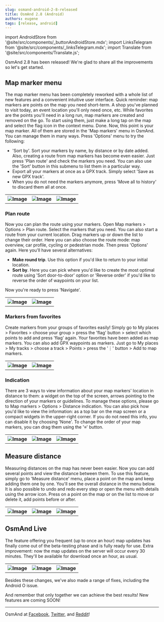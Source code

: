 ```yaml
---
slug: osmand-android-2-8-released
title: OsmAnd 2.8 (Android)
authors: eugene
tags: [release, android]
---
```

import AndroidStore from '@site/src/components/_buttonAndroidStore.mdx';
import LinksTelegram from '@site/src/components/_linksTelegram.mdx';
import Translate from '@site/src/components/Translate.js';

OsmAnd 2.8 has been released! We're glad to share all the improvements so let's get started.

<!--truncate-->

## Map marker menu

The map marker menu has been completely reworked with a whole list of new features and a convenient intuitive user interface.
Quick reminder: map markers are points on the map you need short-term. A shop you've planned to visit today, an event location you'll only need once, etc. While favorites are the points you'll need in a long run, map markers are created and removed on the go.
To start using them, just make a long tap on the map and select the flag icon in the context menu. Done. Now, this point is your map marker. All of them are stored in the 'Map markers' menu in OsmAnd.  You can manage them in many ways. Press 'Options' menu to try the following:

* 'Sort by'. Sort your markers by name, by distance or by date added. Also, creating a route from map markers has become even easier. Just press 'Plan route' and check the markers you need. You can also use the 'Sort' button in this submenu to list them in a particular way.
* Export all your markers at once as a GPX track. Simply select 'Save as new GPX track'. 
* When you do not need the markers anymore, press 'Move all to history' to discard them all at once.

<table>
  <tr>
    <th><img src={require('./marker_1.jpg').default} alt="Image"/></th>
    <th><img src={require('./marker_2.jpg').default} alt="Image"/></th>
    <th><img src={require('./marker_3.jpg').default} alt="Image"/></th>
      </tr>
</table> 

### Plan route

Now you can plan the route using your markers. Open Map markers > Options > Plan route. Select the markers that you need. You can also start a route from your current location. Drag markers up or down the list to change their order. Here you can also choose the route mode: map overview, car profile, cycling or pedestrian mode.
Then press 'Options' again. Here you'll have several alternatives:

* **Make round trip**. Use this option if you'd like to return to your initial location.
* **Sort by**. Here you can pick where you'd like to create the most optimal route using 'Sort door-to-door' option or 'Reverse order' if you'd like to reverse the order of waypoints on your list.

Now you're ready to press 'Navigate'.

<table>
  <tr>
    <th><img src={require('./plan_route_1.jpg').default} alt="Image"/></th>
    <th><img src={require('./plan_route_2.jpg').default} alt="Image"/></th>
      </tr>
</table> 

### Markers from favorites

Create markers from your groups of favorites easily! Simply go to My places > Favorites > choose your group > press the 'flag' button > select which points to add and press 'flag' again.  Your favorites have been added as map markers. You can also add GPX waypoints as markers. Just go to My places > My tracks > choose a track > Points > press the '⋮' button > Add to map markers.

<table>
  <tr>
    <th><img src={require('./markers-f-1.jpg').default} alt="Image"/></th>
    <th><img src={require('./markers-f-2.jpg').default} alt="Image"/></th>
      </tr>
</table> 

### Indication

There are 3 ways to view information about your map markers' location in distance to them: a widget on the top of the screen, arrows pointing to the direction of your markers or guidelines.
To manage these options, please go to Map markers > Options > Distance indication.
You can also pick how you'd like to view the information: as a top bar on the map screen or a compact widgets in the upper-right corner. If you do not need this info, you can disable it by choosing 'None'.
To change the order of your map markers, you can drag them using the '≡' button.

<table>
  <tr>
    <th><img src={require('./indic_1.jpg').default} alt="Image"/></th>
    <th><img src={require('./indic_2.jpg').default} alt="Image"/></th>
    <th><img src={require('./indic_3.jpg').default} alt="Image"/></th>
      </tr>
</table> 

## Measure distance

Measuring distances on the map has never been easier. Now you can add several points and view the distance between them. To use this feature, simply go to 'Measure distance' menu, place a point on the map and keep adding them one by one. You'll see the overall distance in the menu below. It is also possible to undo and redo every step or open the menu with details using the arrow icon. Press on a point on the map or on the list to move or delete it, add points before or after.

<table>
  <tr>
    <th><img src={require('./dist_1.jpg').default} alt="Image"/></th>
    <th><img src={require('./dist_2.jpg').default} alt="Image"/></th>
    <th><img src={require('./dist_3.jpg').default} alt="Image"/></th>
      </tr>
</table> 

## OsmAnd Live

The feature offering you frequent (up to once an hour) map updates has finally come out of the beta-testing phase and is fully ready for use. Extra improvement: now the map updates on the server will occur every 30 minutes. They'll be available for download once an hour, as usual.

<table>
  <tr>
    <th><img src={require('./osm_live_1.jpg').default} alt="Image"/></th>
    <th><img src={require('./osm_live_2.jpg').default} alt="Image"/></th>
    <th><img src={require('./osm_live_3.jpg').default} alt="Image"/></th>
      </tr>
</table> 

Besides these changes, we've also made a range of fixes, including the Android O issue.


And remember that only together we can achieve the best results!
New features are coming SOON!


____________________________ 

OsmAnd at <a href="https://www.facebook.com/osmandapp/">Facebook</a>, <a href="https://www.twitter.com/osmandapp/">Twitter</a>, and <a href="https://www.reddit.com/r/OsmAnd/">Reddit</a>!




<LinksTelegram/>
<AndroidStore/>